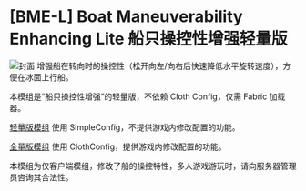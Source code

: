 # [BME-L] Boat Maneuverability Enhancing Lite 船只操控性增强轻量版
![封面](https://iili.io/H0tYVDP.png)
增强船在转向时的操控性（松开向左/向右后快速降低水平旋转速度），方便在冰面上行船。

本模组是“船只操控性增强”的轻量版，不依赖 Cloth Config，仅需 Fabric 加载器。

[轻量版模组](https://github.com/Myitian/BoatManeuverabilityEnhancingLite) 使用 SimpleConfig，不提供游戏内修改配置的功能。

[全量版模组](https://github.com/Myitian/BoatManeuverabilityEnhancing) 使用 ClothConfig，提供游戏内修改配置的功能。

本模组为仅客户端模组，修改了船的操控特性，多人游戏游玩时，请向服务器管理员咨询其合法性。
